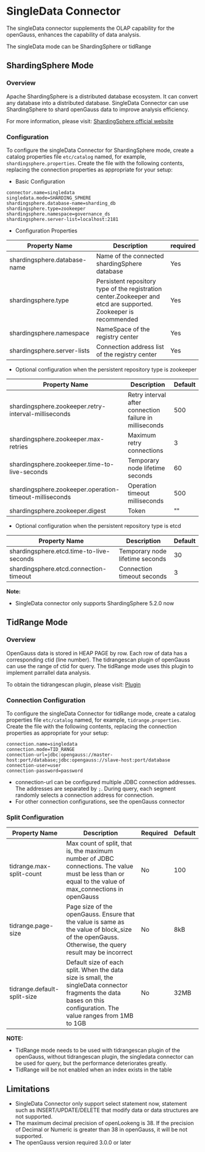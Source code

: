# SingleData Connector

The singleData connector supplements the OLAP capability for the openGauss, enhances the capability of data analysis.

The singleData mode can be ShardingSphere or tidRange

## ShardingSphere Mode

### Overview

Apache ShardingSphere is a distributed database ecosystem. It can convert any database into a distributed database. SingleData Connector can use ShardingSphere to shard openGauss data to improve analysis efficiency.

For more information, please visit: [ShardingSphere official website](https://shardingsphere.apache.org/)

### Configuration

To configure the singleData Connector for ShardingSphere mode, create a catalog properties file `etc/catalog` named, for example, `shardingsphere.properties`. Create the file with the following contents, replacing the connection properties as appropriate for your setup:

- Basic Configuration

``` properties
connector.name=singledata
singledata.mode=SHARDING_SPHERE
shardingsphere.database-name=sharding_db
shardingsphere.type=zookeeper
shardingsphere.namespace=governance_ds
shardingsphere.server-list=localhost:2181
```

- Configuration Properties

| Property Name                | Description                                                                                                      | required |
|------------------------------|------------------------------------------------------------------------------------------------------------------|----------|
| shardingsphere.database-name | Name of the connected shardingSphere database                                                                    | Yes      |
| shardingsphere.type          | Persistent repository type of the registration center.Zookeeper and etcd are supported. Zookeeper is recommended | Yes      |
| shardingsphere.namespace     | NameSpace of the registry center                                                                                 | Yes      |
| shardingsphere.server-lists  | Connection address list of the registry center                                                                   | Yes      |

- Optional configuration when the persistent repository type is zookeeper

| Property Name                                           | Description                                             | Default |
|---------------------------------------------------------|---------------------------------------------------------|---------|
| shardingsphere.zookeeper.retry-interval-milliseconds    | Retry interval after connection failure in milliseconds | 500     |
| shardingsphere.zookeeper.max-retries                    | Maximum retry connections                               | 3       |
| shardingsphere.zookeeper.time-to-live-seconds           | Temporary node lifetime seconds                         | 60      |
| shardingsphere.zookeeper.operation-timeout-milliseconds | Operation timeout milliseconds                          | 500     |
| shardingsphere.zookeeper.digest                         | Token                                                   | ""      |

- Optional configuration when the persistent repository type is etcd

| Property Name                            | Description                     | Default |
|------------------------------------------|---------------------------------|---------|
| shardingsphere.etcd.time-to-live-seconds | Temporary node lifetime seconds | 30      |
| shardingsphere.etcd.connection-timeout   | Connection timeout seconds      | 3       |

****Note:****

- SingleData connector only supports ShardingSphere 5.2.0 now

## TidRange Mode

### Overview

OpenGauss data is stored in HEAP PAGE by row. Each row of data has a corresponding ctid (line number). The tidrangescan plugin of openGauss can use the range of ctid for query. The tidRange mode uses this plugin to implement parrallel data analysis.

To obtain the tidrangescan plugin, please visit: [Plugin](https://gitee.com/opengauss/Plugin)

### Connection Configuration

To configure the singleData Connector for tidRange mode, create a catalog properties file `etc/catalog` named, for example, `tidrange.properties`. Create the file with the following contents, replacing the connection properties as appropriate for your setup:
```properties
connection.name=singledata
connection.mode=TID_RANGE
connection-url=jdbc:opengauss://master-host:port/database;jdbc:opengauss://slave-host:port/database
connection-user=user
connection-password=password
```

- connection-url can be configured multiple JDBC connection addresses. The addresses are separated by `;`. During query, each segment randomly selects a connection address for connection.
- For other connection configurations, see the openGauss connector

### Split Configuration

| Property Name               | Description                                                                                                                                                        | Required | Default |
|-----------------------------|--------------------------------------------------------------------------------------------------------------------------------------------------------------------|----------|---------|
| tidrange.max-split-count    | Max count of split, that is, the maximum number of JDBC connections. The value must be less than or equal to the value of max_connections in openGauss             | No       | 100     |
| tidrange.page-size          | Page size of the openGauss. Ensure that the value is same as the value of block_size of the openGauss. Otherwise, the query result may be incorrect                | No       | 8kB     |
| tidrange.default-split-size | Default size of each split. When the data size is small, the singleData connector fragments the data bases on this configuration. The value ranges from 1MB to 1GB | No       | 32MB    |

****NOTE:****

- TidRange mode needs to be used with tidrangescan plugin of the openGauss, without tidrangescan plugin, the singledata connector can be used for query, but the performance deteriorates greatly.
- TidRange will be not enabled when an index exists in the table

## Limitations
- SingleData Connector only support select statement now, statement such as INSERT/UPDATE/DELETE that modify data or data structures are not supported.
- The maximum decimal precision of openLookeng is 38. If the precision of Decimal or Numeric is greater than 38 in openGauss, it will be not supported.
- The openGauss version required 3.0.0 or later
